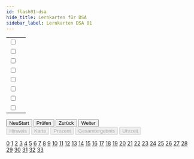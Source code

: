 ```yaml
---
id: flash01-dsa
hide_title: Lernkarten für DSA
sidebar_label: Lernkarten DSA 01
---
```


<!-- Die Frage -->

<p id="dsaFrage"></p>

<form> 

<!-- Die Antworten -->

<table id="dsaTab1"><!--Zuerst die CheckBox, dann die Antworten anzeigen-->
	<tr><td	id="versteck0" ><input id="check0" type="checkbox" onClick="toggle(0)"/></td><td class="antwort" id="antwort0"></td></tr>
	<tr><td id="versteck1" ><input id="check1" type="checkbox" onClick="toggle(1)"/></td><td class="antwort" id="antwort1"></td></tr>
	<tr><td id="versteck2" ><input id="check2" type="checkbox" onClick="toggle(2)"/></td><td class="antwort" id="antwort2"></td></tr>
	<tr><td id="versteck3" ><input id="check3" type="checkbox" onClick="toggle(3)"/></td><td class="antwort" id="antwort3"></td></tr>
	<tr><td id="versteck4" ><input id="check4" type="checkbox" onClick="toggle(4)"/></td><td class="antwort" id="antwort4"></td></tr>
	<tr><td id="versteck5" ><input id="check5" type="checkbox" onClick="toggle(5)"/></td><td class="antwort" id="antwort5"></td></tr>
	<tr><td id="versteck6" ><input id="check6" type="checkbox" onClick="toggle(6)"/></td><td class="antwort" id="antwort6"></td></tr>
	<tr><td id="versteck7" ><input id="check7" type="checkbox" onClick="toggle(7)"/></td><td class="antwort" id="antwort7"></td></tr>
</table>

<!-- Die Knöpfe -->

<div id=dsaTab2><!--Dann die Knöpfe Start, Prüfen, Zurück und Weiter--->
	<div id="rot">
		<input type="button" class="knopf rot"    id="rotKnopf" value="NeuStart" onClick="dsa01(1)"/>
		<input type="button" class="knopf blau"   id="blaKnopf" value="Prüfen"   onClick="dsa01(3)"/>
		<input type="button" class="knopf gruen"  id="gruKnopf" value="Zurück"   onClick="dsa01(4)"/>
		<input type="button" class="knopf orange" id="oraKnopf" value="Weiter"   onClick="dsa01(2)"/>
	</div>
</div>

<!-- Die Ausgaben -->

<div id=dsaTab3>
	<div id="dsaTab3out">
		<input type="button" id="Hinweis"  disabled value="Hinweis"/>       <!--Hinweise aller Art ----------->
		<input type="button" id="lfdKarte" disabled value="Karte"/>         <!--Aktuelle Karte von x Karten--->
		<input type="button" id="Prozent"  disabled value="Prozent"/>       <!--Kartenauswertung in % -------->
		<input type="button" id="Ergebnis" disabled value="Gesamtergebnis"/><!--Gesamtergebnis alle Karten---->
		<input type="button" id="dsaUhr1"  disabled value="Uhrzeit"/>
	</div>
</div>

<!-- Initialisiereung -->

<p hidden><img src="/img/zur.png" width="20" onload="dsa01(1)" /></p> 

</form>

<div id=dsaTab4>
	<div id="dsaTab4out">
		<a href="javascript:dsaMaske(0)"  id="f0" >0</a>
		<a href="javascript:dsaMaske(1)"  id="f1" >1</a>
		<a href="javascript:dsaMaske(2)"  id="f2" >2</a>
		<a href="javascript:dsaMaske(3)"  id="f3" >3</a>
		<a href="javascript:dsaMaske(4)"  id="f4" >4</a>
		<a href="javascript:dsaMaske(5)"  id="f5" >5</a>
		<a href="javascript:dsaMaske(6)"  id="f6" >6</a>
		<a href="javascript:dsaMaske(7)"  id="f7" >7</a>
		<a href="javascript:dsaMaske(8)"  id="f8" >8</a>
		<a href="javascript:dsaMaske(9)"  id="f9" >9</a>
		<a href="javascript:dsaMaske(10)" id="f10">10</a>
		<a href="javascript:dsaMaske(11)" id="f11">11</a>
		<a href="javascript:dsaMaske(12)" id="f12">12</a>
		<a href="javascript:dsaMaske(13)" id="f13">13</a>
		<a href="javascript:dsaMaske(14)" id="f14">14</a>
		<a href="javascript:dsaMaske(15)" id="f15">15</a>
		<a href="javascript:dsaMaske(16)" id="f16">16</a>
		<a href="javascript:dsaMaske(17)" id="f17">17</a>
		<a href="javascript:dsaMaske(18)" id="f18">18</a>
		<a href="javascript:dsaMaske(19)" id="f19">19</a>
		<a href="javascript:dsaMaske(20)" id="f20">20</a>
		<a href="javascript:dsaMaske(21)" id="f21">21</a>
		<a href="javascript:dsaMaske(22)" id="f22">22</a>
		<a href="javascript:dsaMaske(23)" id="f23">23</a>
		<a href="javascript:dsaMaske(24)" id="f24">24</a>
		<a href="javascript:dsaMaske(25)" id="f25">25</a>
		<a href="javascript:dsaMaske(26)" id="f26">26</a>
		<a href="javascript:dsaMaske(27)" id="f27">27</a>
		<a href="javascript:dsaMaske(28)" id="f28">28</a>
		<a href="javascript:dsaMaske(29)" id="f29">29</a>
		<a href="javascript:dsaMaske(30)" id="f30">30</a>
		<a href="javascript:dsaMaske(31)" id="f31">31</a>
		<a href="javascript:dsaMaske(32)" id="f32">32</a>
		<a href="javascript:dsaMaske(33)" id="f33">33</a>
	</div>
</div>

<div hidden>

### [[0](#f0)]---[[1](#f1)]       

### [[2](#f2)]---[[3](#f3)]  

### [[4](#f4)]---[[5](#f5)]

### [[6](#f6)]---[[7](#f7)]   

### [[8](#f8)]---[[9](#f9)]

### [[10](#f10)]---[[11](#f11)]   

### [[12](#f12)]---[[13](#f13)]

### [[14](#f14)]---[[15](#f15)]   

### [[16](#f16)]---[[17](#f17)]

### [[18](#f18)]---[[19](#f19)]   

### [[20](#f20)]---[[21](#f21)]

### [[22](#f22)]---[[23](#f23)]   

### [[24](#f24)]---[[25](#f25)]

### [[26](#f26)]---[[27](#f27)]   

### [[28](#f28)]---[[29](#f29)]

### [[30](#f30)]---[[31](#f31)]   

### [[32](#f32)]---[[33](#f33)]   

</div>
